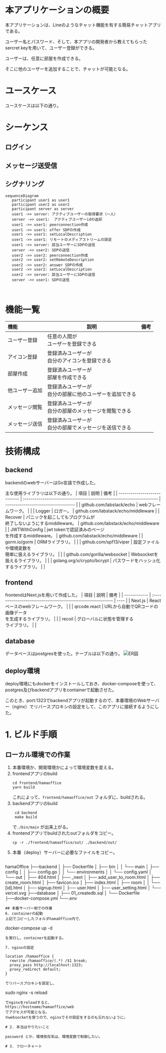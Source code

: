 # 本アプリケーションの概要
本アプリケーションは、Lineのようなチャット機能を有する簡易チャットアプリである。

ユーザー名とパスワード、そして、本アプリの開発者から教えてもらったsercret keyを用いて、ユーザー登録ができる。

ユーザーは、任意に部屋を作成できる。

そこに他のユーザーを追加することで、チャットが可能となる。

# ユースケース
ユースケースは以下の通り。

# シーケンス
## ログイン
## メッセージ送受信
## シグナリング
```mermaid
sequenceDiagram
   participant user1 as user1
   participant user2 as user2
   participant server as server
   user1 ->> server: アクティブユーザーの取得要求（一人）
   server ->> user1:  アクティブユーザーidの返却
   user1 ->> user1: peerconnection作成
   user1 ->> user1: offer SDPの作成
   user1 ->> user1: setLocalDescription
   user1 ->> user1: リモートのメディアストリームの設定
   user1 ->> server: 該当ユーザーにSDPの送信
   server ->> user2: SDPの送信
   user2 ->> user2: peerconnection作成
   user2 ->> user2: setRemoteDescription
   user2 ->> user2: answer SDPの作成
   user2 ->> user2: setLocalDescription
   user2 ->> server: 該当ユーザーにSDPの送信
   server ->> user1: SDPの送信
   
   

```

# 機能一覧
| 機能           | 説明                                                       | 備考 |
| :------------- | ---------------------------------------------------------- | ---- |
| ユーザー登録   | 任意の人間が<br>ユーザーを登録できる                       |      |
| アイコン登録   | 登録済みユーザーが<br>自分のアイコンを登録できる           |      |
| 部屋作成       | 登録済みユーザーが<br>部屋を作成できる                     |      |
| 他ユーザー追加 | 登録済みユーザーが<br>自分の部屋に他のユーザーを追加できる |      |
| メッセージ閲覧 | 登録済みユーザーが<br>自分の部屋のメッセージを閲覧できる   |      |
| メッセージ送信 | 登録済みユーザーが<br>自分の部屋でメッセージを送信できる   |      |

# 技術構成
## backend
backendのwebサーバーはGo言語で作成した。

主な使用ライブラリは以下の通り。
| 項目                         | 説明                                                                 | 備考                                |
| ---------------------------- | :------------------------------------------------------------------- | ----------------------------------- |
| github.com/labstack/echo     | webフレームワーク。                                                  |                                     |
| Logger                       | ロガー。                                                             | github.com/labstack/echo/middleware |
| Recover                      | パニックを起こしてもプログラムが<br>終了しないようにするmiddleware。 | github.com/labstack/echo/middleware |
| JWTWithConfig                | jwt tokenで認証済みのページ<br>を作成するmiddleware。                | github.com/labstack/echo/middleware |
| gorm.io/gorm                 | ORMライブラリ。                                                      |                                     |
| github.com/spf13/viper       | 設定ファイルや環境変数を<br>簡単に扱えるライブラリ。                 |                                     |
| github.com/gorilla/websocket | Websocketを<br>扱えるライブラリ。                                    |                                     |
| golang.org/x/crypto/bcrypt   | パスワードをハッシュ化するライブラリ。                               |                                     |

## frontend
frontendはNext.jsを用いて作成した。
| 項目         | 説明                                                        | 備考 |
| ------------ | :---------------------------------------------------------- | ---- |
| Next.js      | Reactベースのwebフレームワーク。                            |      |
| qrcode.react | URLから自動でQRコードの画像データ<br>を生成するライブラリ。 |      |
| recoil       | グローバルに状態を管理する<br>ライブラリ。                  |      |

## database
データベースはpostgresを使った。テーブルは以下の通り。
![ER図](./imgs/ER.png)

## deploy環境
deploy環境にもdockerをインストールしておき、docker-composeを使って、postgres及びbackendアプリをcontainerで起動させた。

このとき、port:1323でbackendアプリが起動するので、本番環境のWebサーバー（nginx）でリバースプロキシの設定をして、このアプリに接続するようにした。

# 1. ビルド手順
## ローカル環境での作業
1. 本番環境か、開発環境かによって環境変数を変える。
2. frontendアプリのbuild
   ```
   cd frontend/hamaoffice
   yarn build
   ```
   これによって、`frontend/hamaoffice/out`
   フォルダに、buildされる。
3. backendアプリのbuild
   ```
    cd backend
    make build
   ```
   で`./bin/main` が出来上がる。
4. frontendアプリでbuildされたoutフォルダをコピー。
   ```
   cp -r ./frontend/hamaoffice/out/ ./backend/out/
   ```
5. 本番（deploy）サーバーに必要なファイルをコピー。
   ```
  hamaOffice 
   ├──backend
   │     ├── Dockerfile
   │     ├── bin
   │     │   └── main
   │     ├── config
   │     │   ├── config.go
   │     │   └── environments
   │     │       └── config.yaml
   │     └── out
   │         ├── 404.html
   │         ├── _next
   │         ├── add_user_to_room.html
   │         ├── create_room.html
   │         ├── favicon.ico
   │         ├── index.html
   │         ├── room
   │         │   └── [id].html
   │         ├── signup.html
   │         ├── user.html
   │         ├── user_setting.html
   │         └── vercel.svg
   ├──database
   │     ├── 01_createdb.sql
   │     └── Dockerfile
   ├──docker-compose.yml
   └──.env
   ```
## 本番サーバー側での作業
6. containerの起動
   上記でコピーしたフォルダhamaOffice内で、
  ```
  docker-compose up -d
  ```
  を実行し、containerを起動する。

7. nginxの設定
   ```
    location /hamaoffice {
      rewrite /hamaoffice/(.*) /$1 break;
      proxy_pass http://localhost:1323;
      proxy_redirect default;
    }
   ```
   でリバースプロキシを設定し、
   ```
   sudo nginx -s reload
   ```
   でnginxをreloadすると、
   https://hostname/hamaoffice/web
   でアクセスが可能となる。
   ※websocketを使うので、nginxでその設定をするのも忘れないように。

# 2. 本当はやりたいこと

password とか、環境依存系は、環境変数で制御したい。

# 3. フローチャート
